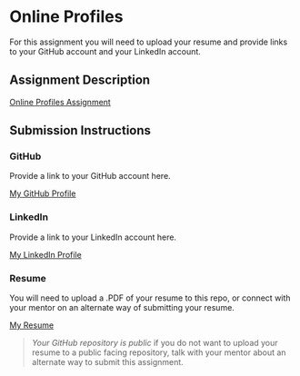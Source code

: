 # Online Profiles
For this assignment you will need to upload your resume and provide links to your GitHub account and your LinkedIn account.

## Assignment Description
[Online Profiles Assignment](https://education.launchcode.org/liftoff/modules/assignments/online-profiles)

## Submission Instructions
 
### GitHub
Provide a link to your GitHub account here.

 [My GitHub Profile](https://github.com/frahmeto)
 
### LinkedIn
Provide a link to your LinkedIn account here.

 [My LinkedIn Profile](https://www.linkedin.com/in/fidelrahmeto/)

### Resume
You will need to upload a .PDF of your resume to this repo, or connect with your mentor on an alternate way of submitting your resume.

  [My Resume](https://github.com/frahmeto/liftoff-assignments/files/8542329/FidelRahmetoLaunchCodeResume.pdf)

> *Your GitHub repository is public* if you do not want to upload your resume to a public facing repository, talk with your mentor about an alternate way to submit this assignment.
